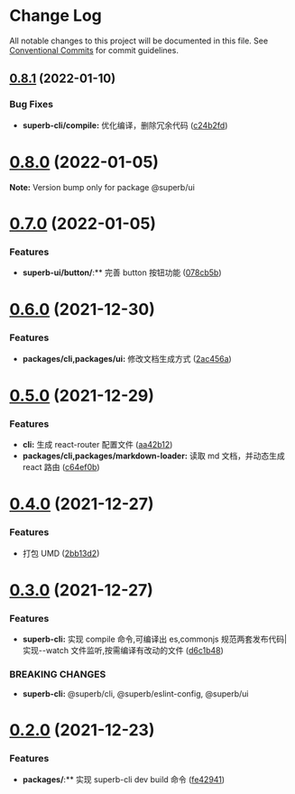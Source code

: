 # Change Log

All notable changes to this project will be documented in this file.
See [Conventional Commits](https://conventionalcommits.org) for commit guidelines.

## [0.8.1](https://github.com/yangruichao/superb/compare/v0.8.0...v0.8.1) (2022-01-10)

### Bug Fixes

- **superb-cli/compile:** 优化编译，删除冗余代码 ([c24b2fd](https://github.com/yangruichao/superb/commit/c24b2fd5ee0494ef03a1077e9786d0cab78d35d0))

# [0.8.0](https://github.com/yangruichao/superb/compare/v0.7.0...v0.8.0) (2022-01-05)

**Note:** Version bump only for package @superb/ui

# [0.7.0](https://github.com/yangruichao/superb/compare/v0.6.1...v0.7.0) (2022-01-05)

### Features

- **superb-ui/button/**:\*\* 完善 button 按钮功能 ([078cb5b](https://github.com/yangruichao/superb/commit/078cb5b3746e8e46d994a927b7685b8ed1cbef5f))

# [0.6.0](https://github.com/yangruichao/superb/compare/v0.5.0...v0.6.0) (2021-12-30)

### Features

- **packages/cli,packages/ui:** 修改文档生成方式 ([2ac456a](https://github.com/yangruichao/superb/commit/2ac456a33e10c93ab4aca7fd32bf818629532312))

# [0.5.0](https://github.com/yangruichao/superb/compare/v0.4.0...v0.5.0) (2021-12-29)

### Features

- **cli:** 生成 react-router 配置文件 ([aa42b12](https://github.com/yangruichao/superb/commit/aa42b12433f4858fcaef3dce355d6c05bf8571fd))
- **packages/cli,packages/markdown-loader:** 读取 md 文档，并动态生成 react 路由 ([c64ef0b](https://github.com/yangruichao/superb/commit/c64ef0bb27725fea4e66094ab476d9f265fa7115))

# [0.4.0](https://github.com/yangruichao/superb/compare/v0.3.1...v0.4.0) (2021-12-27)

### Features

- 打包 UMD ([2bb13d2](https://github.com/yangruichao/superb/commit/2bb13d209c59d5c4ee1245704a337e6a8859c85d))

# [0.3.0](https://github.com/yangruichao/superb/compare/v0.2.2...v0.3.0) (2021-12-27)

### Features

- **superb-cli:** 实现 compile 命令,可编译出 es,commonjs 规范两套发布代码|实现--watch 文件监听,按需编译有改动的文件 ([d6c1b48](https://github.com/yangruichao/superb/commit/d6c1b4871db1021eaeb0778ba38855aca32f57d1))

### BREAKING CHANGES

- **superb-cli:** @superb/cli, @superb/eslint-config, @superb/ui

# [0.2.0](https://github.com/yangruichao/superb/compare/v0.1.1...v0.2.0) (2021-12-23)

### Features

- **packages/**:\*\* 实现 superb-cli dev build 命令 ([fe42941](https://github.com/yangruichao/superb/commit/fe42941bb355d9ec9acb61ec651aa3d4425c086c))
